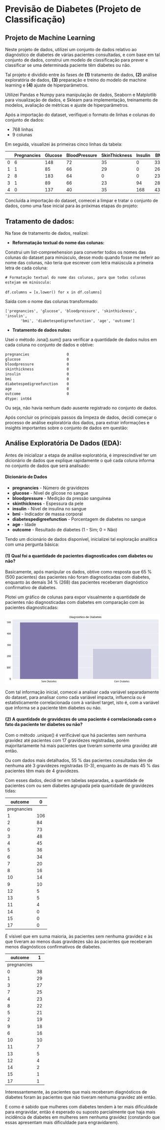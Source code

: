 # Previsão de Diabetes (Projeto de Classificação)
## Projeto de Machine Learning

Neste projeto de dados, utilizei um conjunto de dados relativo ao diagnóstico de diabetes de várias pacientes consultadas, e com base em tal conjunto de dados, construi um modelo de classificação para prever e classificar se uma determinada paciente têm diabetes ou não.

Tal projeto é dividido entre às fases de **(1)** tratamento de dados, **(2)** análise exploratória de dados, **(3)** preparação e treino do modelo de machine learning e **(4)** ajuste de hiperparâmetros.

Utilizei Pandas e Numpy para manipulação de dados, Seaborn e Matplotlib para visualização de dados, e Sklearn para implementação, treinamento de modelos, avaliação de métricas e ajuste de hiperparâmetros.

Após a importação do dataset, verifiquei o formato de linhas e colunas do conjunto de dados:

* 768 linhas
* 9 colunas

Em seguida, visualizei às primeiras cinco linhas da tabela:

|   | Pregnancies | Glucose | BloodPressure | SkinThickness | Insulin | BMI  | DiabetesPedigreeFunction | Age | Outcome |
|---|-------------|---------|---------------|---------------|---------|------|--------------------------|-----|---------|
| 0 | 6           | 148     | 72            | 35            | 0       | 33.6 | 0.627                    | 50  | 1       |
| 1 | 1           | 85      | 66            | 29            | 0       | 26.6 | 0.351                    | 31  | 0       |
| 2 | 8           | 183     | 64            | 0             | 0       | 23.3 | 0.672                    | 32  | 1       |
| 3 | 1           | 89      | 66            | 23            | 94      | 28.1 | 0.167                    | 21  | 0       |
| 4 | 0           | 137     | 40            | 35            | 168     | 43.1 | 2.288                    | 33  | 1       |

Concluída a importação do dataset, comecei a limpar e tratar o conjunto de dados, como uma fase inicial para às próximas etapas do projeto:

## Tratamento de dados:

Na fase de tratamento de dados, realizei:

* **Reformatação textual do nome das colunas:**

Construi um list-compreehension para converter todos os nomes das colunas do dataset para minúsculo, desse modo quando fosse me referir ao nome das colunas, não teria que escrever com letra maiúscula a primeira letra de cada coluna:

```
# Formatação textual do nome das colunas, para que todas colunas estejam em minúsculo:

df.columns = [x.lower() for x in df.columns]
```
Saída com o nome das colunas transformado:

```
['pregnancies', 'glucose', 'bloodpressure', 'skinthickness', 'insulin',
       'bmi', 'diabetespedigreefunction', 'age', 'outcome'] 
 ```
* **Tratamento de dados nulos:**

Usei o método .isna().sum() para verificar a quantidade de dados nulos em cada coluna no conjunto de dados e obtive:

```
pregnancies                 0
glucose                     0
bloodpressure               0
skinthickness               0
insulin                     0
bmi                         0
diabetespedigreefunction    0
age                         0
outcome                     0
dtype: int64
```

Ou seja, não havia nenhum dado ausente registrado no conjunto de dados.

Após concluir os principais passos da limpeza de dados, decidi começar o processo de análise exploratória dos dados, para extrair informações e insights importantes sobre o conjunto de dados em questão:

## Análise Exploratória De Dados (EDA):

Antes de inicializar a etapa de análise exploratória, é imprescindível ter um dicionário de dados que explique rapidamente o quê cada coluna informa no conjunto de dados que será analisado:

#### Dicionário de Dados

* **pregnancies** - Número de gravidezes
* **glucose** - Nível de glicose no sangue
* **bloodpressure** - Medição da pressão sanguínea
* **skinthickness** - Espessura da pele
* **insulin** - Nível de insulina no sangue
* **bmi** - Indicador de massa corporal
* **diabetespedigreefunction** - Porcentagem de diabetes no sangue
* **age** - Idade
* **outcome** - Resultado de diabetes (1 - Sim; 0 = Não)

Tendo um dicionário de dados disponível, inicializei tal exploração analítica com uma pergunta básica:

#### (1) Qual foi a quantidade de pacientes diagnosticados com diabetes ou não?

Basicamente, após manipular os dados, obtive como resposta que 65 % (500 pacientes) das pacientes não foram diagnosticadas com diabetes, enquanto às demais 34 % (268) das pacientes receberam diagnóstico confirmativo de diabetes.

Plotei um gráfico de colunas para expor visualmente a quantidade de pacientes não diagnosticadas com diabetes em comparação com às pacientes diagnosticadas:

![](./img/graf_01.png)

Com tal informação inicial, comecei a analisar cada variável separadamente do dataset, para analisar como cada variável impacta, influencia ou é estatisticamente correlacionada com à variável target, isto é, com a variável que informa se a paciente têm diabetes ou não.

#### (2) A quantidade de gravidezes de uma paciente é correlacionada com o fato da paciente ter diabetes ou não?

Com o método .unique() é verificável que há pacientes sem nenhuma gravidez até pacientes com 17 gravidezes registradas, porém majoritariamente há mais pacientes que tiveram somente uma gravidez até então.

Ou com dados mais detalhados, 55 % das pacientes consultadas têm de nenhuma até 3 gravidezes registradas (0-3), enquanto às de mais 45 % das pacientes têm mais de 4 gravidezes.

Com esses dados, decidi ter em tabelas separadas, a quantidade de pacientes com ou sem diabetes agrupada pela quantidade de gravidezes tidas:

| outcome     | 0   |
|-------------|-----|
| pregnancies |     |
| 1           | 106 |
| 2           | 84  |
| 0           | 73  |
| 3           | 48  |
| 4           | 45  |
| 5           | 36  |
| 6           | 34  |
| 7           | 20  |
| 8           | 16  |
| 10          | 14  |
| 9           | 10  |
| 12          | 5   |
| 13          | 5   |
| 11          | 4   |
| 14          | 0   |
| 15          | 0   |
| 17          | 0   |

É vísivel que em suma maioria, às pacientes sem nenhuma gravidez e às que tiveram ao menos duas gravidezes são às pacientes que receberam menos diagnósticos confirmativos de diabetes.

| outcome     | 1  |
|-------------|----|
| pregnancies |    |
| 0           | 38 |
| 1           | 29 |
| 3           | 27 |
| 7           | 25 |
| 4           | 23 |
| 8           | 22 |
| 5           | 21 |
| 2           | 19 |
| 9           | 18 |
| 6           | 16 |
| 10          | 10 |
| 11          | 7  |
| 13          | 5  |
| 12          | 4  |
| 14          | 2  |
| 15          | 1  |
| 17          | 1  |

Interessantemente, às pacientes que mais receberam diagnósticos de diabetes foram às pacientes que não tiveram nenhuma gravidez até então.

E como é sabido que mulheres com diabetes tendem à ter mais dificuldade para engravidar, então é esperado ou suposto parcialmente que haja mais incidência de diabetes em mulheres sem nenhuma gravidez (constando que essas apresentam mais dificuldade para engravidarem).

